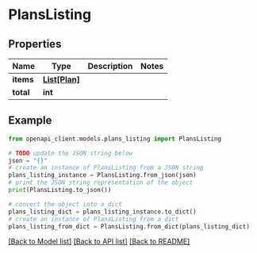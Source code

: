 # PlansListing


## Properties

Name | Type | Description | Notes
------------ | ------------- | ------------- | -------------
**items** | [**List[Plan]**](Plan.md) |  | 
**total** | **int** |  | 

## Example

```python
from openapi_client.models.plans_listing import PlansListing

# TODO update the JSON string below
json = "{}"
# create an instance of PlansListing from a JSON string
plans_listing_instance = PlansListing.from_json(json)
# print the JSON string representation of the object
print(PlansListing.to_json())

# convert the object into a dict
plans_listing_dict = plans_listing_instance.to_dict()
# create an instance of PlansListing from a dict
plans_listing_from_dict = PlansListing.from_dict(plans_listing_dict)
```
[[Back to Model list]](../README.md#documentation-for-models) [[Back to API list]](../README.md#documentation-for-api-endpoints) [[Back to README]](../README.md)


